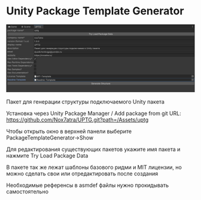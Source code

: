 # Unity Package Template Generator

![github-small](cover.png)

Пакет для генерации структуры подключаемого Unity пакета

Установка через Unity Package Manager / Add package from git URL: https://github.com/Nox7atra/UPTG.git?path=/Assets/uptg

Чтобы открыть окно в верхней панели выберите PackageTemplateGenerator->Show

Для редактирования существующих пакетов укажите имя пакета и нажмите Try Load Package Data 

В пакете так же лежат шаблоны базового ридми и MIT лицензии, но можно сделать свои или отредактировать после создания

Необходимые референсы в asmdef файлы нужно прокидывать самостоятельно
